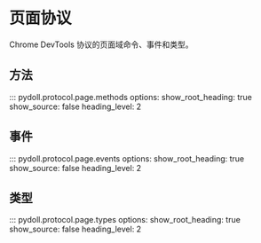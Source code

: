 # 页面协议

Chrome DevTools 协议的页面域命令、事件和类型。

## 方法

::: pydoll.protocol.page.methods
    options:
      show_root_heading: true
      show_source: false
      heading_level: 2

## 事件

::: pydoll.protocol.page.events
    options:
      show_root_heading: true
      show_source: false
      heading_level: 2

## 类型

::: pydoll.protocol.page.types
    options:
      show_root_heading: true
      show_source: false
      heading_level: 2